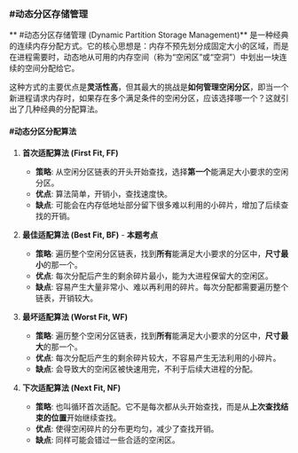 ### #动态分区存储管理

** #动态分区存储管理 (Dynamic Partition Storage Management)** 是一种经典的连续内存分配方式。它的核心思想是：内存不预先划分成固定大小的区域，而是在进程需要时，动态地从可用的内存空间（称为“空闲区”或“空洞”）中划出一块连续的空间分配给它。

这种方式的主要优点是**灵活性高**，但其最大的挑战是**如何管理空闲分区**，即当一个新进程请求内存时，如果存在多个满足条件的空闲分区，应该选择哪一个？这就引出了几种经典的分配算法。
#### #动态分区分配算法

1.  **首次适配算法 (First Fit, FF)**
    *   **策略**: 从空闲分区链表的开头开始查找，选择**第一个**能满足大小要求的空闲分区。
    *   **优点**: 算法简单，开销小，查找速度快。
    *   **缺点**: 可能会在内存低地址部分留下很多难以利用的小碎片，增加了后续查找的开销。

2.  **最佳适配算法 (Best Fit, BF)** - **本题考点**
    *   **策略**: 遍历整个空闲分区链表，找到**所有**能满足大小要求的分区中，**尺寸最小**的那一个。
    *   **优点**: 每次分配后产生的剩余碎片最小，能为大进程保留大的空闲区。
    *   **缺点**: 容易产生大量非常小、难以再利用的碎片。每次分配都需要遍历整个链表，开销较大。

3.  **最坏适配算法 (Worst Fit, WF)**
    *   **策略**: 遍历整个空闲分区链表，找到**所有**能满足大小要求的分区中，**尺寸最大**的那一个。
    *   **优点**: 每次分配后产生的剩余碎片较大，不容易产生无法利用的小碎片。
    *   **缺点**: 会导致大的空闲区被快速用完，不利于后续大进程的分配。

4.  **下次适配算法 (Next Fit, NF)**
    *   **策略**: 也叫循环首次适配。它不是每次都从头开始查找，而是从**上次查找结束的位置**开始继续查找。
    *   **优点**: 使得空闲碎片的分布更均匀，减少了查找开销。
    *   **缺点**: 同样可能会错过一些合适的空闲区。
